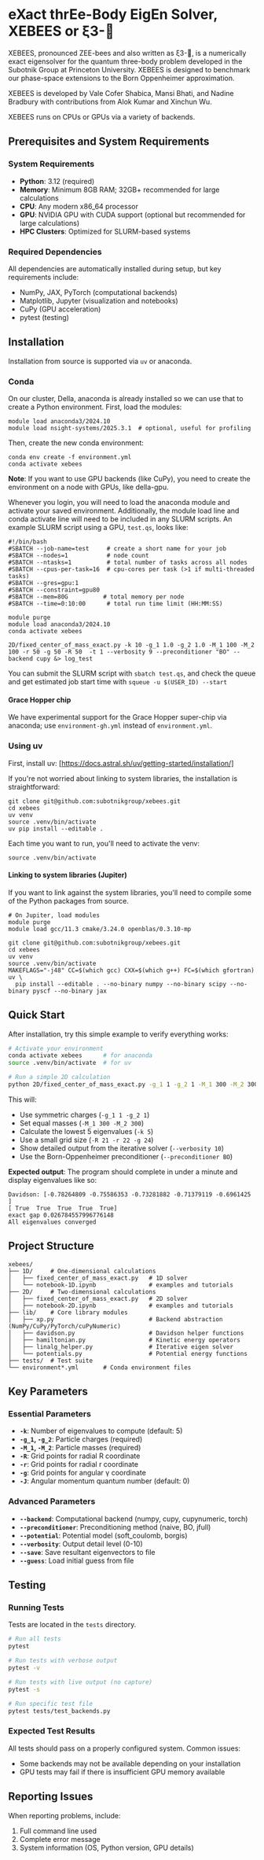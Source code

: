 # eXact thrEe-Body EigEn Solver, XEBEES or ξ3-🐝
XEBEES, pronounced ZEE-bees and also written as ξ3-🐝, is a
numerically exact eigensolver for the quantum three-body problem
developed in the Subotnik Group at Princeton University. XEBEES is
designed to benchmark our phase-space extensions to the Born
Oppenheimer approximation.

XEBEES is developed by Vale Cofer Shabica, Mansi Bhati, and Nadine
Bradbury with contributions from Alok Kumar and Xinchun Wu.

XEBEES runs on CPUs or GPUs via a variety of backends.

## Prerequisites and System Requirements

### System Requirements
- **Python**: 3.12 (required)
- **Memory**: Minimum 8GB RAM; 32GB+ recommended for large calculations
- **CPU**: Any modern x86_64 processor
- **GPU**: NVIDIA GPU with CUDA support (optional but recommended for large calculations)
- **HPC Clusters**: Optimized for SLURM-based systems

### Required Dependencies
All dependencies are automatically installed during setup, but key requirements include:
- NumPy, JAX, PyTorch (computational backends)
- Matplotlib, Jupyter (visualization and notebooks)
- CuPy (GPU acceleration)
- pytest (testing)

## Installation
Installation from source is supported via `uv` or anaconda.

### Conda
On our cluster, Della, anaconda is already installed so we can use that to create a Python environment. First, load the modules:
```
module load anaconda3/2024.10
module load nsight-systems/2025.3.1  # optional, useful for profiling
```
Then, create the new conda environment:
```
conda env create -f environment.yml
conda activate xebees
```
**Note**: If you want to use GPU backends (like CuPy), you need to create the environment on a node with GPUs, like della-gpu.

Whenever you login, you will need to load the anaconda module and activate your saved environment. Additionally, the module load line and conda activate line will need to be included in any SLURM scripts. An example SLURM script using a GPU, `test.qs`, looks like:
```
#!/bin/bash
#SBATCH --job-name=test     # create a short name for your job
#SBATCH --nodes=1           # node count
#SBATCH --ntasks=1          # total number of tasks across all nodes
#SBATCH --cpus-per-task=16  # cpu-cores per task (>1 if multi-threaded tasks)
#SBATCH --gres=gpu:1
#SBATCH --constraint=gpu80
#SBATCH --mem=80G          # total memory per node
#SBATCH --time=0:10:00      # total run time limit (HH:MM:SS)

module purge
module load anaconda3/2024.10
conda activate xebees

2D/fixed_center_of_mass_exact.py -k 10 -g_1 1.0 -g_2 1.0 -M_1 100 -M_2 100 -r 50 -g 50 -R 50  -t 1 --verbosity 9 --preconditioner "BO" --backend cupy &> log_test
```
You can submit the SLURM script with `sbatch test.qs`, and check the queue and get estimated job start time with `squeue -u $(USER_ID) --start`

#### Grace Hopper chip
We have experimental support for the Grace Hopper super-chip via anaconda; use `environment-gh.yml` instead of `environment.yml`.

### Using uv
First, install uv:
[https://docs.astral.sh/uv/getting-started/installation/]

If you're not worried about linking to system libraries, the installation is straightforward:
```
git clone git@github.com:subotnikgroup/xebees.git
cd xebees
uv venv
source .venv/bin/activate
uv pip install --editable .
```

Each time you want to run, you'll need to activate the venv:
```
source .venv/bin/activate
```

#### Linking to system libraries (Jupiter)
If you want to link against the system libraries, you'll need to compile some of the Python packages from source.
```
# On Jupiter, load modules
module purge
module load gcc/11.3 cmake/3.24.0 openblas/0.3.10-mp

git clone git@github.com:subotnikgroup/xebees.git
cd xebees
uv venv
source .venv/bin/activate
MAKEFLAGS="-j48" CC=$(which gcc) CXX=$(which g++) FC=$(which gfortran) uv \
  pip install --editable . --no-binary numpy --no-binary scipy --no-binary pyscf --no-binary jax
```

## Quick Start

After installation, try this simple example to verify everything works:

```bash
# Activate your environment
conda activate xebees      # for anaconda
source .venv/bin/activate  # for uv

# Run a simple 2D calculation
python 2D/fixed_center_of_mass_exact.py -g_1 1 -g_2 1 -M_1 300 -M_2 300 -k 5 -R 21 -r 22 -g 24 --verbosity 10 --preconditioner BO
```

This will:
- Use symmetric charges (`-g_1 1 -g_2 1`)
- Set equal masses (`-M_1 300 -M_2 300`)
- Calculate the lowest 5 eigenvalues (`-k 5`)
- Use a small grid size (`-R 21 -r 22 -g 24`)
- Show detailed output from the iterative solver (`--verbosity 10`)
- Use the Born-Oppenheimer preconditioner (`--preconditioner BO`)

**Expected output**: The program should complete in under a minute and display eigenvalues like so:
```
Davidson: [-0.78264809 -0.75586353 -0.73281882 -0.71379119 -0.6961425 ]
[ True  True  True  True  True]
exact gap 0.026784557996776148
All eigenvalues converged
```

## Project Structure

```
xebees/
├── 1D/     # One-dimensional calculations
│   ├── fixed_center_of_mass_exact.py   # 1D solver
│   └── notebook-1D.ipynb               # examples and tutorials
├── 2D/     # Two-dimensional calculations
│   ├── fixed_center_of_mass_exact.py   # 2D solver
│   ├── notebook-2D.ipynb               # examples and tutorials
├── lib/    # Core library modules
│   ├── xp.py                           # Backend abstraction (NumPy/CuPy/PyTorch/cuPyNumeric)
│   ├── davidson.py                     # Davidson helper functions
│   ├── hamiltonian.py                  # Kinetic energy operators
│   ├── linalg_helper.py                # Iterative eigen solver
│   └── potentials.py                   # Potential energy functions
├── tests/  # Test suite
└── environment*.yml       # Conda environment files
```

## Key Parameters

### Essential Parameters
- **`-k`**: Number of eigenvalues to compute (default: 5)
- **`-g_1`, `-g_2`**: Particle charges (required)
- **`-M_1`, `-M_2`**: Particle masses (required)
- **`-R`**: Grid points for radial R coordinate
- **`-r`**: Grid points for radial r coordinate
- **`-g`**: Grid points for angular γ coordinate
- **`-J`**: Angular momentum quantum number (default: 0)

### Advanced Parameters
- **`--backend`**: Computational backend (numpy, cupy, cupynumeric, torch)
- **`--preconditioner`**: Preconditioning method (naive, BO, jfull)
- **`--potential`**: Potential model (soft_coulomb, borgis)
- **`--verbosity`**: Output detail level (0-10)
- **`--save`**: Save resultant eigenvectors to file
- **`--guess`**: Load initial guess from file

## Testing

### Running Tests
Tests are located in the `tests` directory.

```bash
# Run all tests
pytest

# Run tests with verbose output
pytest -v

# Run tests with live output (no capture)
pytest -s

# Run specific test file
pytest tests/test_backends.py
```

### Expected Test Results
All tests should pass on a properly configured system. Common issues:
- Some backends may not be available depending on your installation
- GPU tests may fail if there is insufficient GPU memory available

## Reporting Issues
When reporting problems, include:
1. Full command line used
2. Complete error message
3. System information (OS, Python version, GPU details)
